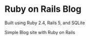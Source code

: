 # Ruby on Rails Blog
Built using Ruby 2.4, Rails 5, and SQLite

Simple Blog site with Ruby on Rails


